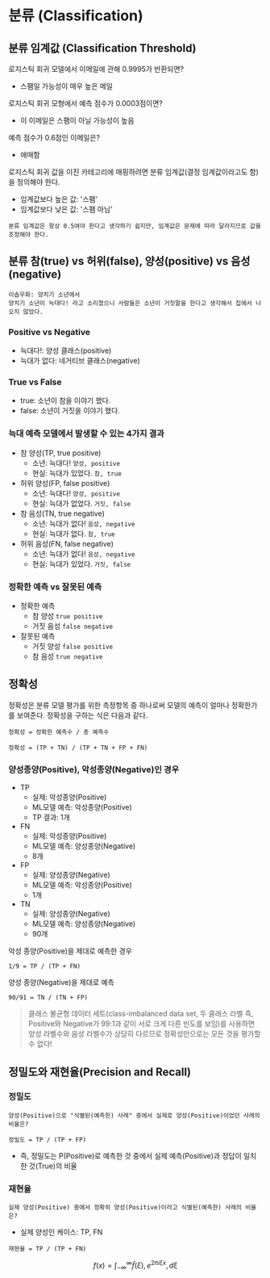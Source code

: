 # 분류 (Classification)

## 분류 임계값 (Classification Threshold)
로지스틱 회귀 모델에서 이메일에 관해 0.9995가 반환되면?
- 스팸일 가능성이 매우 높은 메일

로지스틱 회귀 모형에서 예측 점수가 0.0003점이면?
- 이 이메일은 스팸이 아닐 가능성이 높음

예측 점수가 0.6점인 이메일은?
- 애매함

로지스틱 회귀 값을 이진 카테고리에 매핑하려면 분류 임계값(결정 임계값이라고도 함)을 정의해야 한다. 

- 임계값보다 높은 값: '스팸'
- 임계값보다 낮은 값: '스팸 아님'

```
분류 임계값은 항상 0.5여야 한다고 생각하기 쉽지만, 임계값은 문제에 따라 달라지므로 값을 조정해야 한다.
```

## 분류 참(true) vs 허위(false), 양성(positive) vs 음성(negative)

```
이솝우화: 양치기 소년에서
양치기 소년이 늑대다! 라고 소리쳤으니 사람들은 소년이 거짓말을 한다고 생각해서 집에서 나오지 않았다.
```

### Positive vs Negative
- 늑대다!: 양성 클래스(positive)
- 늑대가 없다: 네거티브 클래스(negative)

### True vs False
- true: 소년이 참을 이야기 했다.
- false: 소년이 거짓을 이야기 했다.

### 늑대 예측 모델에서 발생할 수 있는 4가지 결과
- 참 양성(TP, true positive)
  + 소년: 늑대다! `양성, positive`
  + 현실: 늑대가 있었다. `참, true`
- 허위 양성(FP, false positive)
  + 소년: 늑대다! `양성, positive`
  + 현실: 늑대가 없었다. `거짓, false`
- 참 음성(TN, true negative)
  + 소년: 늑대가 없다! `음성, negative`
  + 현실: 늑대가 없다. `참, true`
- 허위 음성(FN, false negative)
  + 소년: 늑대가 없다! `음성, negative`
  + 현실: 늑대가 있었다. `거짓, false`

### 정확한 예측 vs 잘못된 예측
- 정확한 예측
  + 참 양성 `true positive`
  + 거짓 음성 `false negative`
- 잘못된 예측
  + 거짓 양성 `false positive`
  + 참 음성 `true negative`

## 정확성

정확성은 분류 모델 평가를 위한 측정항목 중 하나로써 모델의 예측이 얼마나 정확한가를 보여준다. 정확성을 구하는 식은 다음과 같다.

```
정확성 = 정확한 예측수 / 총 예측수
```

```
정확성 = (TP + TN) / (TP + TN + FP + FN)
```

### 양성종양(Positive), 악성종양(Negative)인 경우
- TP
  + 실제: 악성종양(Positive)
  + ML모델 예측: 악성종양(Positive)
  + TP 결과: 1개
- FN
  + 실제: 악성종양(Positive)
  + ML모델 예측: 양성종양(Negative)
  + 8개
- FP
  + 실제: 양성종양(Negative)
  + ML모델 예측: 악성종양(Positive)
  + 1개
- TN
  + 실제: 양성종양(Negative)
  + ML모델 예측: 양성종양(Negative)
  + 90개

악성 종양(Positive)을 제대로 예측한 경우
```
1/9 = TP / (TP + FN)

```

양성 종양(Negative)을 제대로 예측
```
90/91 = TN / (TN + FP)
```

> 클래스 불균형 데이터 세트(class-imbalanced data set, 두 클래스 라벨 즉, Positive와 Negative가 99:1과 같이 서로 크게 다른 빈도를 보임)를 사용하면 양성 라벨수와 음성 라벨수가 상당히 다르므로 정확성만으로는 모든 것을 평가할 수 없다!


## 정밀도와 재현율(Precision and Recall)

### 정밀도

`양성(Positive)으로 "식별된(예측한) 사례" 중에서 실제로 양성(Positive)이었던 사례의 비율은?`

```
정밀도 = TP / (TP + FP)
```
- 즉, 정밀도는 P(Positive)로 예측한 것 중에서 실제 예측(Positive)과 정답이 일치한 것(True)의 비율

### 재현율

`실제 양성(Positive) 중에서 정확히 양성(Positive)이라고 식별된(예측한) 사례의 비율은?`
- 실제 양성인 케이스: TP, FN

```
재현율 = TP / (TP + FN)
```

```math
f(x) = \int_{-\infty}^\infty
\hat f(\xi),e^{2 \pi i \xi x}
,d\xi
```
